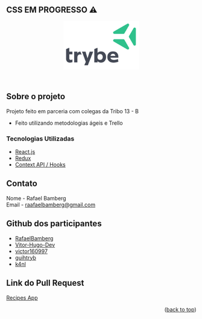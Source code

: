 ## CSS EM PROGRESSO ⚠️

<header>
  <img width="200px" src="9814df697eaf49815d7df109110815ff887b3457.png" alt="" />
 </header>

<!-- Sobre o projeto -->
## Sobre o projeto

Projeto feito em parceria com colegas da Tribo 13 - B
* Feito utilizando metodologias ágeis e Trello





### Tecnologias Utilizadas

* [React.js](https://reactjs.org/)
* [Redux](https://reactjs.org/)
* [Context API / Hooks](https://reactjs.org/)

<!-- Contato -->
## Contato
Nome - Rafael Bamberg <br>
Email - raafaelbamberg@gmail.com

<!-- Github dos participantes -->
## Github dos participantes
* [RafaelBamberg](https://github.com/RafaelBamberg)
* [Vitor-Hugo-Dev](https://github.com/Vitor-Hugo-Dev)
* [victor160997](https://github.com/victor160997)
* [guihtryb](https://github.com/guihtryb)
* [k4nl](https://github.com/k4nl)


## Link do Pull Request
[Recipes App](https://github.com/tryber/sd-013-b-project-recipes-app/tree/main-group-18)

<p align="right">(<a href="#top">back to top</a>)</p>
